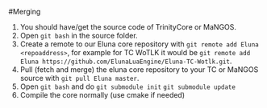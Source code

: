 #Merging
1. You should have/get the source code of TrinityCore or MaNGOS.
2. Open `git bash` in the source folder.
3. Create a remote to our Eluna core repository with `git remote add Eluna <repoaddress>`, for example for TC WoTLK it would be
`git remote add Eluna https://github.com/ElunaLuaEngine/Eluna-TC-Wotlk.git`.
4. Pull (fetch and merge) the eluna core repository to your TC or MaNGOS source with `git pull Eluna master`.
5. Open `git bash` and do
`git submodule init`
`git submodule update`
6. Compile the core normally (use cmake if needed)
